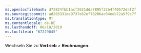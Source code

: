 ```yaml
---
ms.openlocfilehash: d73824fbb1acf2621dda7895f32b4f40572daf2f
ms.sourcegitcommit: ad203331ee9737e82ef70206ac04eeb72a5f9c7f
ms.translationtype: MT
ms.contentlocale: de-DE
ms.lasthandoff: 06/18/2019
ms.locfileid: "67229045"
---
```

Wechseln Sie zu **Vertrieb** > **Rechnungen**.